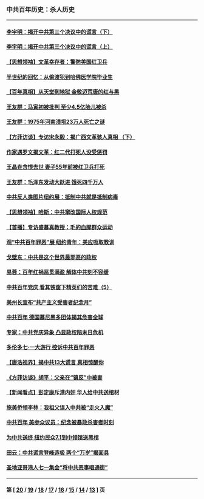 ### 中共百年历史：杀人历史
---
#### [李宇明：揭开中共第三个决议中的谎言（下）](../../pages/nf1176106/n13389389.md?12080430) 
#### [李宇明：揭开中共第三个决议中的谎言（上）](../../pages/nf1176106/n13388697.md?12080430) 
#### [【思想领袖】文革幸存者：警防美国红卫兵](../../pages/nf1176106/n13339289.md?12080430) 
#### [半世纪的回忆：从偷渡犯到哈佛医学院毕业生](../../pages/nf1176106/n13345328.md?12080430) 
#### [【百年真相】从天堂到地狱 金敬迈荒唐的红与黑](../../pages/nf1176106/n13336995.md?12080430) 
#### [王友群：马寅初被批判 至少4.5亿胎儿被杀](../../pages/nf1176106/n13260313.md?12080430) 
#### [王友群：1975年河南溃坝23万人死亡之谜](../../pages/nf1176106/n13231576.md?12080430) 
#### [【方菲访谈】专访宋永毅：揭广西文革骇人真相 （下）](../../pages/nf1176106/n13209074.md?12080430) 
#### [作家遇罗文揭文革：红二代打死人没受惩罚](../../pages/nf1176106/n13205254.md?12080430) 
#### [王晶垚含恨去世 妻子55年前被红卫兵打死](../../pages/nf1176106/n13203590.md?12080430) 
#### [王友群：毛泽东发动大跃进 饿死四千万人](../../pages/nf1176106/n13177158.md?12080430) 
#### [中共反人类图片纽约展：抵制中共就是抵制病毒](../../pages/nf1176106/n13115371.md?12080430) 
#### [【思想领袖】哈斯：中共窜改国际人权规范](../../pages/nf1176106/n13053647.md?12080430) 
#### [【首播】专访盛慕真教授：毛的血腥群众运动](../../pages/nf1176106/n13091782.md?12080430) 
#### [观“中共百年罪恶”展 纽约青年：美应吸取教训](../../pages/nf1176106/n13085246.md?12080430) 
#### [戈壁东：中共是这个世界最邪恶的政权](../../pages/nf1176106/n13085641.md?12080430) 
#### [易蓉：百年红祸恶贯满盈 解体中共刻不容缓](../../pages/nf1176106/n13084455.md?12080430) 
#### [中共百年党庆 看其铁窗下精英们的苦难（5）](../../pages/nf1176106/n13076766.md?12080430) 
#### [美州长宣布“共产主义受害者纪念月”](../../pages/nf1176106/n13074024.md?12080430) 
#### [中共百年 德国慕尼黑多团体揭其危害全球](../../pages/nf1176106/n13068873.md?12080430) 
#### [专家：中共党庆异象 凸显政权陷末日危机](../../pages/nf1176106/n13067084.md?12080430) 
#### [多伦多七·一大游行 控诉中共百年罪恶](../../pages/nf1176106/n13062043.md?12080430) 
#### [【唐浩视界】揭中共13大谎言 真相惊醒你](../../pages/nf1176106/n13065208.md?12080430) 
#### [《方菲访谈》胡平：父亲在“镇反”中被害](../../pages/nf1176106/n13064114.md?12080430) 
#### [【新闻看点】彭定康斥港内奸 华人给中共送棺材](../../pages/nf1176106/n13064230.md?12080430) 
#### [旅美侨领李林：我祖父误入中共被“走火入魔”](../../pages/nf1176106/n13062777.md?12080430) 
#### [中共百年 美参众议员：纪念被暴政杀害者时刻](../../pages/nf1176106/n13063735.md?12080430) 
#### [为中共送终 纽约民众7.1到中领馆送黑棺](../../pages/nf1176106/n13062573.md?12080430) 
#### [田云：中共谎言登峰造极 两个“万岁”揭面具](../../pages/nf1176106/n13062013.md?12080430) 
#### [圣地亚哥港人七一集会“将中共恶事唱通街”](../../pages/nf1176106/n13062681.md?12080430) 

---
#### 第 [ [20](./20.md?12080430) / [19](./19.md?12080430) / [18](./18.md?12080430) / [17](./17.md?12080430) / [16](./16.md?12080430) / [15](./15.md?12080430) / [14](./14.md?12080430) / [13](./13.md?12080430) ] 页
